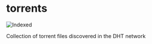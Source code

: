 torrents 
========
![Indexed](https://img.shields.io/badge/indexed-39252-blue)

Collection of torrent files discovered in the DHT network
